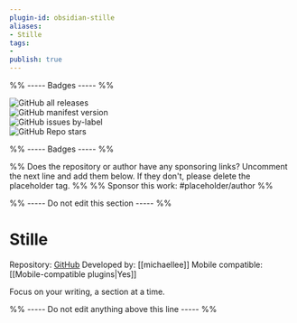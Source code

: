 ```yaml
---
plugin-id: obsidian-stille
aliases:
- Stille
tags: 
- 
publish: true
---
```


%% ----- Badges ----- %%

![GitHub all releases](https://img.shields.io/github/downloads/michaellee/stille/total?color=573E7A&logo=github&style=for-the-badge)   
![GitHub manifest version](https://img.shields.io/github/manifest-json/v/michaellee/stille?color=573E7A&logo=github&style=for-the-badge)   
![GitHub issues by-label](https://img.shields.io/github/issues/michaellee/stille/help%20wanted?color=573E7A&logo=github&style=for-the-badge)   
![GitHub Repo stars](https://img.shields.io/github/stars/michaellee/stille?color=573E7A&logo=github&style=for-the-badge)

%% ----- Badges ----- %%

%% Does the repository or author have any sponsoring links? Uncomment the next line and add them below. If they don't, please delete the placeholder tag. %%
%% Sponsor this work: #placeholder/author %%

%% ----- Do not edit this section ----- %%

# Stille

Repository: [GitHub](https://github.com/michaellee/stille)
Developed by: [[michaellee]]
Mobile compatible: [[Mobile-compatible plugins|Yes]]

Focus on your writing, a section at a time.

%% ----- Do not edit anything above this line ----- %% 
